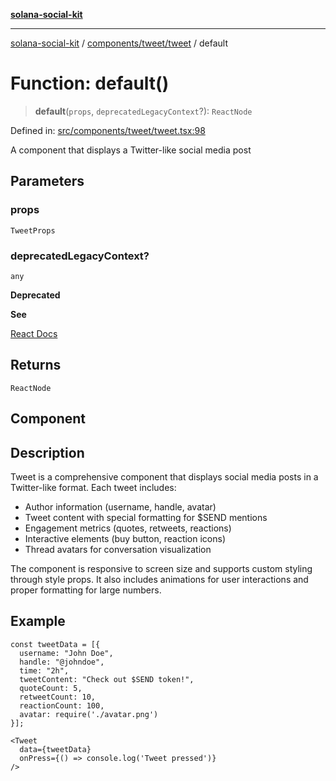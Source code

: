 [**solana-social-kit**](../../../../README.md)

***

[solana-social-kit](../../../../README.md) / [components/tweet/tweet](../README.md) / default

# Function: default()

> **default**(`props`, `deprecatedLegacyContext`?): `ReactNode`

Defined in: [src/components/tweet/tweet.tsx:98](https://github.com/SendArcade/solana-social-starter/blob/03568260ca96ed63f77049843c721de1cb011893/src/components/tweet/tweet.tsx#L98)

A component that displays a Twitter-like social media post

## Parameters

### props

`TweetProps`

### deprecatedLegacyContext?

`any`

**Deprecated**

**See**

[React Docs](https://legacy.reactjs.org/docs/legacy-context.html#referencing-context-in-lifecycle-methods)

## Returns

`ReactNode`

## Component

## Description

Tweet is a comprehensive component that displays social media posts in a
Twitter-like format. Each tweet includes:
- Author information (username, handle, avatar)
- Tweet content with special formatting for $SEND mentions
- Engagement metrics (quotes, retweets, reactions)
- Interactive elements (buy button, reaction icons)
- Thread avatars for conversation visualization

The component is responsive to screen size and supports custom styling
through style props. It also includes animations for user interactions
and proper formatting for large numbers.

## Example

```tsx
const tweetData = [{
  username: "John Doe",
  handle: "@johndoe",
  time: "2h",
  tweetContent: "Check out $SEND token!",
  quoteCount: 5,
  retweetCount: 10,
  reactionCount: 100,
  avatar: require('./avatar.png')
}];

<Tweet
  data={tweetData}
  onPress={() => console.log('Tweet pressed')}
/>
```
